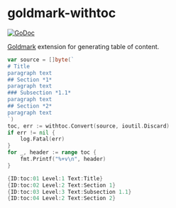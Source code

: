 # goldmark-withtoc

[![GoDoc](https://godoc.org/github.com/mdigger/goldmark-withtoc?status.svg)](https://godoc.org/github.com/mdigger/goldmark-withtoc)

[Goldmark](https://github.com/yuin/goldmark) extension for generating table of content.

```go
var source = []byte(`
# Title
paragraph text
## Section *1*
paragraph text
### Subsection *1.1*
paragraph text
## Section *2*
paragraph text
`)
toc, err := withtoc.Convert(source, ioutil.Discard)
if err != nil {
	log.Fatal(err)
}
for _, header := range toc {
	fmt.Printf("%+v\n", header)
}
```

```go
{ID:toc:01 Level:1 Text:Title}
{ID:toc:02 Level:2 Text:Section 1}
{ID:toc:03 Level:3 Text:Subsection 1.1}
{ID:toc:04 Level:2 Text:Section 2}
```

